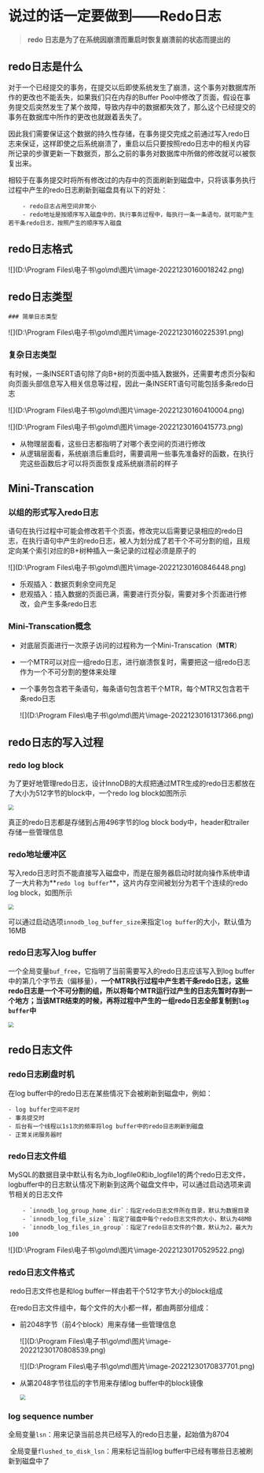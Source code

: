 # 说过的话一定要做到——Redo日志

> **redo 日志是为了在系统因崩溃而重启时恢复崩溃前的状态而提出的**

## redo日志是什么

​	对于一个已经提交的事务，在提交以后即使系统发生了崩溃，这个事务对数据库所作的更改也不能丢失，如果我们只在内存的Buffer Pool中修改了页面，假设在事务提交后突然发生了某个故障，导致内存中的数据都失效了，那么这个已经提交的事务在数据库中所作的更改也就跟着丢失了。

​	因此我们需要保证这个数据的持久性存储，在事务提交完成之前通过写入redo日志来保证，这样即使之后系统崩溃了，重启以后只要按照redo日志中的相关内容所记录的步骤更新一下数据页，那么之前的事务对数据库中所做的修改就可以被恢复出来。

​	相较于在事务提交时将所有修改过的内存中的页面刷新到磁盘中，只将该事务执行过程中产生的redo日志刷新到磁盘具有以下的好处：

		- redo日志占用空间非常小
		- redo地址是按顺序写入磁盘中的，执行事务过程中，每执行一条一条语句，就可能产生若干条redo日志，按照产生的顺序写入磁盘

## redo日志格式

![](D:\Program Files\电子书\go\md\图片\image-20221230160018242.png)

## redo日志类型

	### 简单日志类型

![](D:\Program Files\电子书\go\md\图片\image-20221230160225391.png)

### 复杂日志类型

有时候，一条INSERT语句除了向B+树的页面中插入数据外，还需要考虑页分裂和向页面头部信息写入相关信息等过程，因此一条INSERT语句可能包括多条redo日志

![](D:\Program Files\电子书\go\md\图片\image-20221230160410004.png)

![](D:\Program Files\电子书\go\md\图片\image-20221230160415773.png)

- 从物理层面看，这些日志都指明了对哪个表空间的页进行修改
- 从逻辑层面看，系统崩溃后重启时，需要调用一些事先准备好的函数，在执行完这些函数后才可以将页面恢复成系统崩溃前的样子

## Mini-Transcation

### 以组的形式写入redo日志

语句在执行过程中可能会修改若干个页面，修改完以后需要记录相应的redo日志，在执行语句中产生的redo日志，被人为划分成了若干个不可分割的组，且规定向某个索引对应的B+树种插入一条记录的过程必须是原子的

![](D:\Program Files\电子书\go\md\图片\image-20221230160846448.png)

- 乐观插入：数据页剩余空间充足
- 悲观插入：插入数据的页面已满，需要进行页分裂，需要对多个页面进行修改，会产生多条redo日志

### Mini-Transcation概念

- 对底层页面进行一次原子访问的过程称为一个Mini-Transcation（**MTR**）

- 一个MTR可以对应一组redo日志，进行崩溃恢复时，需要把这一组redo日志作为一个不可分割的整体来处理

- 一个事务包含若干条语句，每条语句包含若干个MTR，每个MTR又包含若干条redo日志

  ![](D:\Program Files\电子书\go\md\图片\image-20221230161317366.png)

## redo日志的写入过程

### redo log block

为了更好地管理redo日志，设计InnoDB的大叔把通过MTR生成的redo日志都放在了大小为512字节的block中，一个redo log block如图所示

<img src="D:\Program Files\电子书\go\md\图片\image-20221230165126773.png" style="zoom: 67%;" />

真正的redo日志都是存储到占用496字节的log block body中，header和trailer存储一些管理信息

### redo地址缓冲区

写入redo日志时页不能直接写入磁盘中，而是在服务器启动时就向操作系统申请了一大片称为**`redo log buffer`**，这片内存空间被划分为若干个连续的redo log block，如图所示

<img src="D:\Program Files\电子书\go\md\图片\image-20221230165408947.png" style="zoom:67%;" />

可以通过启动选项`innodb_log_buffer_size`来指定`log buffer`的大小，默认值为16MB

### redo日志写入log buffer

​	一个全局变量`buf_free`，它指明了当前需要写入的redo日志应该写入到log buffer中的第几个字节去（偏移量），**一个MTR执行过程中产生若干条redo日志，这些redo日志是一个不可分割的组，所以将每个MTR运行过产生的日志先暂时存到一个地方；当该MTR结束的时候，再将过程中产生的一组redo日志全部复制到`log buffer`中**

<img src="D:\Program Files\电子书\go\md\图片\image-20221230165612745.png" style="zoom:67%;" />

## redo日志文件

### redo日志刷盘时机

在log buffer中的redo日志在某些情况下会被刷新到磁盘中，例如：

	- log buffer空间不足时
	- 事务提交时
	- 后台有一个线程以1s1次的频率将log buffer中的redo日志刷新到磁盘
	- 正常关闭服务器时

### redo日志文件组

​	MySQL的数据目录中默认有名为ib_logfile0和ib_logfile1的两个redo日志文件，logbuffer中的日志默认情况下刷新到这两个磁盘文件中，可以通过启动选项来调节相关的日志文件

		- `innodb_log_group_home_dir`：指定redo日志文件所在目录，默认为数据目录
		- `innodb_log_file_size`：指定了磁盘中每个redo日志文件的大小，默认为48MB
		- `innodb_log_files_in_group`：指定了redo日志文件的个数，默认为2，最大为100

![](D:\Program Files\电子书\go\md\图片\image-20221230170529522.png)

### redo日志文件格式

​	redo日志文件也是和log buffer一样由若干个512字节大小的block组成

​	在redo日志文件组中，每个文件的大小都一样，都由两部分组成：

  - 前2048字节（前4个block）用来存储一些管理信息

    ![](D:\Program Files\电子书\go\md\图片\image-20221230170808539.png)

    ![](D:\Program Files\电子书\go\md\图片\image-20221230170837701.png)

  - 从第2048字节往后的字节用来存储log buffer中的block镜像

    <img src="D:\Program Files\电子书\go\md\图片\image-20221230170740415.png" style="zoom: 67%;" />

### log sequence number

​	全局变量`lsn`：用来记录当前总共已经写入的redo日志量，起始值为8704

​	全局变量`flushed_to_disk_lsn`：用来标记当前log buffer中已经有哪些日志被刷新到磁盘中了